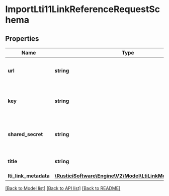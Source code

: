 # ImportLti11LinkReferenceRequestSchema

## Properties
Name | Type | Description | Notes
------------ | ------------- | ------------- | -------------
**url** | **string** | Launch URL of the tool provider | 
**key** | **string** | Consumer key credential to access LTI link | 
**shared_secret** | **string** | Consumer secret credential to access LTI link | 
**title** | **string** | Title for the referenced link | 
**lti_link_metadata** | [**\RusticiSoftware\Engine\V2\Model\LtiLinkMetadataSchema**](LtiLinkMetadataSchema.md) |  | [optional] 

[[Back to Model list]](../README.md#documentation-for-models) [[Back to API list]](../README.md#documentation-for-api-endpoints) [[Back to README]](../README.md)


